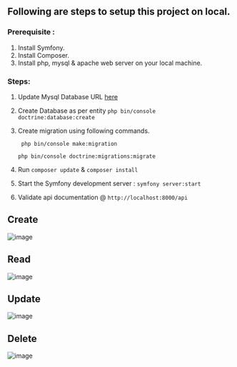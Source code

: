 
## Following are steps to setup this project on local.
### Prerequisite :
1. Install Symfony.
2. Install Composer.
3. Install php, mysql & apache web server on your local machine.

### Steps:    
1. Update Mysql Database URL [here](https://github.com/Hisagar/employee_crud_app/blob/master/.env#L27)
2. Create Database as per entity ```php bin/console doctrine:database:create ```
3. Create migration using following commands.
   
   ``` php bin/console make:migration```
   
   ```php bin/console doctrine:migrations:migrate ```
   
5. Run ```composer update``` & ```composer install```
6. Start the Symfony development server : ```symfony server:start```
7. Validate api documentation @ ```http://localhost:8000/api```




## Create
![image](https://github.com/Hisagar/employee_crud_app/assets/32439113/c45fadc4-9ae7-4512-a6e9-893879f5ff03)

## Read 
![image](https://github.com/Hisagar/employee_crud_app/assets/32439113/9877fac3-cc59-4b31-a597-2eafb20d5eaf)

## Update 
![image](https://github.com/Hisagar/employee_crud_app/assets/32439113/8ae24550-7a96-4c90-b413-905d3b1b4831)


## Delete 
![image](https://github.com/Hisagar/employee_crud_app/assets/32439113/4dbdff36-840f-4bd5-9d48-50cbbb5e4380)



